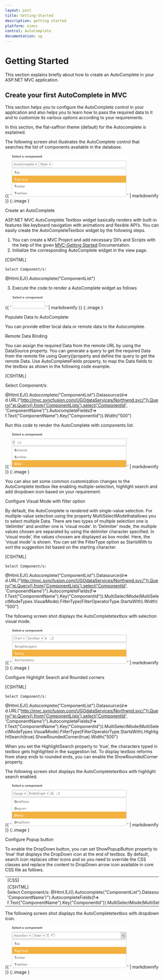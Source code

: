 ```yaml
---
layout: post
title: Getting-Started
description: getting started
platform: ejmvc
control: AutoComplete
documentation: ug
---
```


# Getting Started

This section explains briefly about how to create an AutoComplete in your ASP.NET MVC application.

## Create your first AutoComplete in MVC

This section helps you to configure the AutoComplete control in your application and also helps you to learn how to pass the required data to it and to customize its various options according to your requirements. 

In this section,  the flat-saffron theme (default) for the Autocomplete is explained.

The following screen shot illustrates the AutoComplete control that searches the list of components available in the database. 

{{ '![](Getting-Started_images/Getting-Started_img1.png)' | markdownify }}
{:.image }


Create an AutoComplete

ASP.NET MVC AutoComplete Textbox widget basically renders with built-in features like keyboard navigation with animations and flexible API’s. You can easily create the AutoCompleteTextbox widget by the following steps.

1. You can create a MVC Project and add necessary Dll’s and Scripts with the help of the given [MVC-Getting Started](http://help.syncfusion.com/ug/js/Documents/gettingstartedwithmv.htm) Documentation.
2. Initialize the corresponding AutoComplete widget in the view page.



[CSHTML]



<div>

    Select Component/s: 

@Html.EJ().Autocomplete("ComponentList")

</div>





3.  Execute the code to render a AutoComplete widget as follows



{{ '![](Getting-Started_images/Getting-Started_img2.png)' | markdownify }}
{:.image }


Populate Data to AutoComplete

You can provide either local data or remote data to the Autocomplete.

Remote Data Binding

You can assign the required Data from the remote URL by using the DataSource property. You can generate a query to get the required Data from the remote file using Query()property and define the query to get the remote Data. Use AutoCompleteFields property, to map the Data fields to the textbox as shown in the following code example.

[CSHTML]



<div>

Select Component/s: 

@Html.EJ().Autocomplete("ComponentList").Datasource(d=> d.URL("http://mvc.syncfusion.com/UGOdataServices/Northwnd.svc/")).Query("ej.Query().from('ComponentLists').select('ComponentId', 'ComponentName')").AutocompleteFields(f=> f.Text("ComponentName").Key("ComponentId")).Width("500")

</div>





Run this code to render the AutoComplete with components list.

{{ '![](Getting-Started_images/Getting-Started_img3.png)' | markdownify }}
{:.image }


You can also set some common customization changes to the AutoComplete textbox like enabling multiple-selection, highlight search and add dropdown icon based on your requirement. 

Configure Visual Mode with filter option



By default, the AutoComplete is rendered with single-value selection. For multiple-value selection using the property MultiSelectModethatallows you to select multiple Data. There are two types of multiple selection one is ‘delimiter’ and another one is ‘visual mode’. In ‘Delimiter’ mode, the multiple values chosen are separated by using the delimiter character specified. In ‘visual mode’, the values choosen are displayed as box model. Here, the ‘visual mode’ is shown. You can set the FilterType option as StartsWith to sort the suggestion list based on the starting character.



[CSHTML]



<div>

    Select Component/s: 

@Html.EJ().Autocomplete("ComponentList").Datasource(d=> d.URL("http://mvc.syncfusion.com/UGOdataServices/Northwnd.svc/")).Query("ej.Query().from('ComponentLists').select('ComponentId', 'ComponentName')").AutocompleteFields(f=> f.Text("ComponentName").Key("ComponentId")).MultiSelectMode(MultiSelectModeTypes.VisualMode).FilterType(FilterOperatorType.StartsWith).Width("500")



</div>





The following screen shot displays the AutoCompletetextbox with selection visual mode.

{{ '![](Getting-Started_images/Getting-Started_img4.png)' | markdownify }}
{:.image }


Configure Highlight Search and Rounded corners

[CSHTML]



<div>

    Select Component/s: 

@Html.EJ().Autocomplete("ComponentList").Datasource(d=> d.URL("http://mvc.syncfusion.com/UGOdataServices/Northwnd.svc/")).Query("ej.Query().from('ComponentLists').select('ComponentId', 'ComponentName')").AutocompleteFields(f=> f.Text("ComponentName").Key("ComponentId")).MultiSelectMode(MultiSelectModeTypes.VisualMode).FilterType(FilterOperatorType.StartsWith).HighlightSearch(true).ShowRoundedCorner(true).Width("500")

</div>



When you set the HighlightSearch property to ‘true’, the characters typed in textbox gets highlighted in the suggestion list. To display textbox reforms from sharp ends to rounded ends, you can enable the ShowRoundedCorner property.




The following screen shot displays the AutoCompletetextbox with highlight search enabled.

{{ '![](Getting-Started_images/Getting-Started_img5.png)' | markdownify }}
{:.image }


Configure Popup button

To enable the DropDown button, you can set ShowPopupButton property to ‘true’ that displays the DropDown icon at the end of textbox. By default, search icon replaces other icons and so you need to override the CSS classes and replace the content to DropDown arrow icon available in core CSS file as follows.



<table>
<tr>
<td>
[CSS]<style>.e-icon.e-search:before {               content:"\e63b";        }</style></td></tr>
<tr>
<td>
[CSHTML]<div>    Select Component/s: @Html.EJ().Autocomplete("ComponentList").Datasource(d=> d.URL("http://mvc.syncfusion.com/UGOdataServices/Northwnd.svc/")).Query("ej.Query().from('ComponentLists').select('ComponentId', 'ComponentName')").AutocompleteFields(f=> f.Text("ComponentName").Key("ComponentId")).MultiSelectMode(MultiSelectModeTypes.VisualMode).FilterType(FilterOperatorType.StartsWith).HighlightSearch(true).ShowRoundedCorner(true).Width("500").ShowPopupButton(true)</div></td></tr>
</table>


The following screen shot displays the AutoCompletetextbox with dropdown icon.

{{ '![](Getting-Started_images/Getting-Started_img6.png)' | markdownify }}
{:.image }


